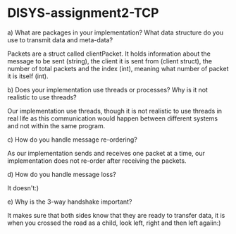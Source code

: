 # DISYS-assignment2-TCP

a) What are packages in your implementation? What data structure do you use to transmit data and meta-data?

Packets are a struct called clientPacket. It holds information about the message to be sent (string), the client it is sent from (client struct), 
the number of total packets and the index (int), meaning what number of packet it is itself (int).


b) Does your implementation use threads or processes? Why is it not realistic to use threads?

Our implementation use threads, though it is not realistic to use threads in real life as this communication would happen between different 
systems and not within the same program.


c) How do you handle message re-ordering?

As our implementation sends and receives one packet at a time, our implementation does not re-order after receiving the packets.


d) How do you handle message loss?

It doesn't:) 


e) Why is the 3-way handshake important?

It makes sure that both sides know that they are ready to transfer data, it is when you crossed the road as a child, look left, right and then left agaiin:)
